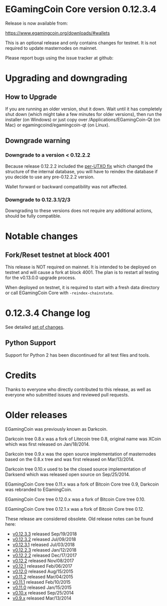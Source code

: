 EGamingCoin Core version 0.12.3.4
==========================

Release is now available from:

  <https://www.egamingcoin.org/downloads/#wallets>

This is an optional release and only contains changes for testnet. It is not required to update masternodes on mainnet.

Please report bugs using the issue tracker at github:

  </issues>


Upgrading and downgrading
=========================

How to Upgrade
--------------

If you are running an older version, shut it down. Wait until it has completely
shut down (which might take a few minutes for older versions), then run the
installer (on Windows) or just copy over /Applications/EGamingCoin-Qt (on Mac) or
egamingcoind/egamingcoin-qt (on Linux).

Downgrade warning
-----------------

### Downgrade to a version < 0.12.2.2

Because release 0.12.2.2 included the [per-UTXO fix](release-notes/egamingcoin/release-notes-0.12.2.2.md#per-utxo-fix)
which changed the structure of the internal database, you will have to reindex
the database if you decide to use any pre-0.12.2.2 version.

Wallet forward or backward compatibility was not affected.

### Downgrade to 0.12.3.1/2/3

Downgrading to these versions does not require any additional actions, should be
fully compatible.


Notable changes
===============

Fork/Reset testnet at block 4001
--------------------------------

This release is NOT required on mainnet. It is intended to be deployed on testnet and will cause a fork at block 4001.
The plan is to restart all testing for the v0.13.0.0 upgrade process.

When deployed on testnet, it is required to start with a fresh data directory or call EGamingCoin Core with `-reindex-chainstate`.

0.12.3.4 Change log
===================

See detailed [set of changes](/compare/v0.12.3.3...egamingcoinpay:v0.12.3.4).

Python Support
--------------

Support for Python 2 has been discontinued for all test files and tools.

Credits
=======

Thanks to everyone who directly contributed to this release,
as well as everyone who submitted issues and reviewed pull requests.


Older releases
==============

EGamingCoin was previously known as Darkcoin.

Darkcoin tree 0.8.x was a fork of Litecoin tree 0.8, original name was XCoin
which was first released on Jan/18/2014.

Darkcoin tree 0.9.x was the open source implementation of masternodes based on
the 0.8.x tree and was first released on Mar/13/2014.

Darkcoin tree 0.10.x used to be the closed source implementation of Darksend
which was released open source on Sep/25/2014.

EGamingCoin Core tree 0.11.x was a fork of Bitcoin Core tree 0.9,
Darkcoin was rebranded to EGamingCoin.

EGamingCoin Core tree 0.12.0.x was a fork of Bitcoin Core tree 0.10.

EGamingCoin Core tree 0.12.1.x was a fork of Bitcoin Core tree 0.12.

These release are considered obsolete. Old release notes can be found here:

- [v0.12.3.3](/blob/master/doc/release-notes/egamingcoin/release-notes-0.12.3.3.md) released Sep/19/2018
- [v0.12.3.2](/blob/master/doc/release-notes/egamingcoin/release-notes-0.12.3.2.md) released Jul/09/2018
- [v0.12.3.1](/blob/master/doc/release-notes/egamingcoin/release-notes-0.12.3.1.md) released Jul/03/2018
- [v0.12.2.3](/blob/master/doc/release-notes/egamingcoin/release-notes-0.12.2.3.md) released Jan/12/2018
- [v0.12.2.2](/blob/master/doc/release-notes/egamingcoin/release-notes-0.12.2.2.md) released Dec/17/2017
- [v0.12.2](/blob/master/doc/release-notes/egamingcoin/release-notes-0.12.2.md) released Nov/08/2017
- [v0.12.1](/blob/master/doc/release-notes/egamingcoin/release-notes-0.12.1.md) released Feb/06/2017
- [v0.12.0](/blob/master/doc/release-notes/egamingcoin/release-notes-0.12.0.md) released Aug/15/2015
- [v0.11.2](/blob/master/doc/release-notes/egamingcoin/release-notes-0.11.2.md) released Mar/04/2015
- [v0.11.1](/blob/master/doc/release-notes/egamingcoin/release-notes-0.11.1.md) released Feb/10/2015
- [v0.11.0](/blob/master/doc/release-notes/egamingcoin/release-notes-0.11.0.md) released Jan/15/2015
- [v0.10.x](/blob/master/doc/release-notes/egamingcoin/release-notes-0.10.0.md) released Sep/25/2014
- [v0.9.x](/blob/master/doc/release-notes/egamingcoin/release-notes-0.9.0.md) released Mar/13/2014

